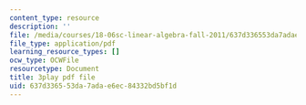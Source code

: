 ```yaml
---
content_type: resource
description: ''
file: /media/courses/18-06sc-linear-algebra-fall-2011/637d336553da7adae6ec84332bd5bf1d_J7DzL2_Na80.pdf
file_type: application/pdf
learning_resource_types: []
ocw_type: OCWFile
resourcetype: Document
title: 3play pdf file
uid: 637d3365-53da-7ada-e6ec-84332bd5bf1d
---
```

